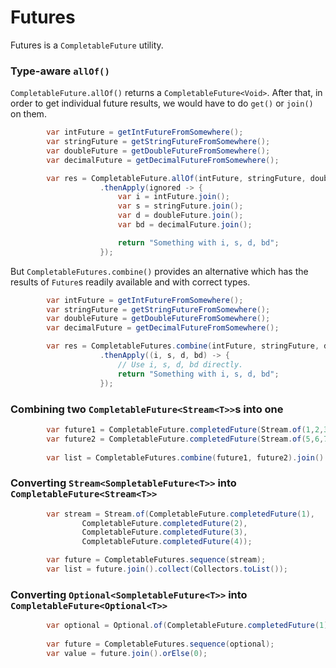 # Futures

Futures is a `CompletableFuture` utility.

### Type-aware `allOf()`

`CompletableFuture.allOf()` returns a `CompletableFuture<Void>`.
After that, in order to get individual future results, we would have to do `get()` or `join()` on them.
```java
        var intFuture = getIntFutureFromSomewhere();
        var stringFuture = getStringFutureFromSomewhere();
        var doubleFuture = getDoubleFutureFromSomewhere();
        var decimalFuture = getDecimalFutureFromSomewhere();

        var res = CompletableFuture.allOf(intFuture, stringFuture, doubleFuture, decimalFuture)
                    .thenApply(ignored -> {
                        var i = intFuture.join();
                        var s = stringFuture.join();
                        var d = doubleFuture.join();
                        var bd = decimalFuture.join();

                        return "Something with i, s, d, bd";
                    });
```

But `CompletableFutures.combine()` provides an alternative which has the results of `Future`s readily available and with correct types.
```java
        var intFuture = getIntFutureFromSomewhere();
        var stringFuture = getStringFutureFromSomewhere();
        var doubleFuture = getDoubleFutureFromSomewhere();
        var decimalFuture = getDecimalFutureFromSomewhere();

        var res = CompletableFutures.combine(intFuture, stringFuture, doubleFuture, decimalFuture)
                    .thenApply((i, s, d, bd) -> {
                        // Use i, s, d, bd directly.
                        return "Something with i, s, d, bd";
                    });
```

### Combining two `CompletableFuture<Stream<T>>`s into one
```java
        var future1 = CompletableFuture.completedFuture(Stream.of(1,2,3,4));
        var future2 = CompletableFuture.completedFuture(Stream.of(5,6,7,8));
        
        var list = CompletableFutures.combine(future1, future2).join().collect(Collectors.toList());
```

### Converting `Stream<SompletableFuture<T>>` into `CompletableFuture<Stream<T>>`
```java
        var stream = Stream.of(CompletableFuture.completedFuture(1),
                CompletableFuture.completedFuture(2),
                CompletableFuture.completedFuture(3),
                CompletableFuture.completedFuture(4));

        var future = CompletableFutures.sequence(stream);
        var list = future.join().collect(Collectors.toList());
```

### Converting `Optional<SompletableFuture<T>>` into `CompletableFuture<Optional<T>>`
```java
        var optional = Optional.of(CompletableFuture.completedFuture(1));
        
        var future = CompletableFutures.sequence(optional);
        var value = future.join().orElse(0);
```

